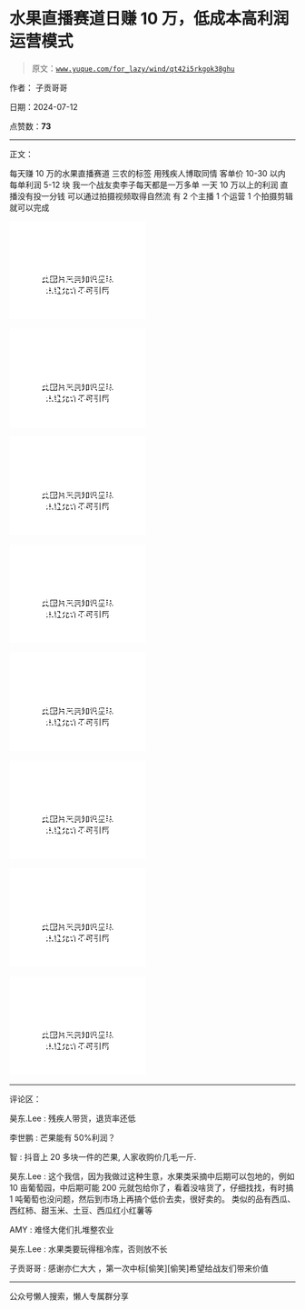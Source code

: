 # 水果直播赛道日赚 10 万，低成本高利润运营模式

> 原文：[`www.yuque.com/for_lazy/wind/qt42i5rkgok38ghu`](https://www.yuque.com/for_lazy/wind/qt42i5rkgok38ghu)

作者： 子贡哥哥

日期：2024-07-12

点赞数：**73**

* * *

正文：

每天赚 10 万的水果直播赛道 三农的标签 用残疾人博取同情 客单价 10-30 以内 每单利润 5-12 块 我一个战友卖李子每天都是一万多单 一天 10 万以上的利润
直播没有投一分钱 可以通过拍摄视频取得自然流 有 2 个主播 1 个运营 1 个拍摄剪辑就可以完成

![](img/78f41c2f7de36ee4dcff3ebd14bb3501.png "None")

![](img/8b16cc904adbeb7a7e42a928ae99cd79.png "None")

![](img/655eec1fc21907eb1e97fb88254ef070.png "None")

![](img/8117585aab73d8a03e00e68b318fe535.png "None")

![](img/be0f9019d9b1d29f1168eb8fba25b249.png "None")

![](img/a912f14e2cfc18eb2211c2e33907a097.png "None")

![](img/2ca89c16fb0aed7d6dc1200be031ab1e.png "None")

![](img/d22270375673389ce855c9c6e683c588.png "None")

* * *

评论区：

昊东.Lee : 残疾人带货，退货率还低

李世鹏 : 芒果能有 50%利润？

智 : 抖音上 20 多块一件的芒果, 人家收购价几毛一斤.

昊东.Lee : 这个我信，因为我做过这种生意，水果类采摘中后期可以包地的，例如 10 亩葡萄园，中后期可能 200 元就包给你了，看着没啥货了，仔细找找，有时搞 1 吨葡萄也没问题，然后到市场上再搞个低价去卖，很好卖的。
类似的品有西瓜、西红柿、甜玉米、土豆、西瓜红小红薯等

AMY : 难怪大佬们扎堆整农业

昊东.Lee : 水果类要玩得租冷库，否则放不长

子贡哥哥 : 感谢亦仁大大 ，第一次中标[偷笑][偷笑]希望给战友们带来价值

* * *

公众号懒人搜索，懒人专属群分享